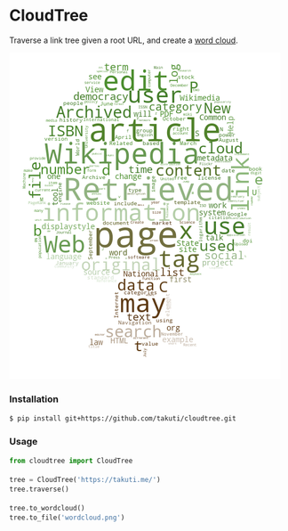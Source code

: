 CloudTree
===

Traverse a link tree given a root URL, and create a [word cloud](https://github.com/amueller/word_cloud).

![wordcloud](./examples/wordcloud.png)

### Installation

```sh
$ pip install git+https://github.com/takuti/cloudtree.git
```

### Usage

```py
from cloudtree import CloudTree

tree = CloudTree('https://takuti.me/')
tree.traverse()

tree.to_wordcloud()
tree.to_file('wordcloud.png')
```
